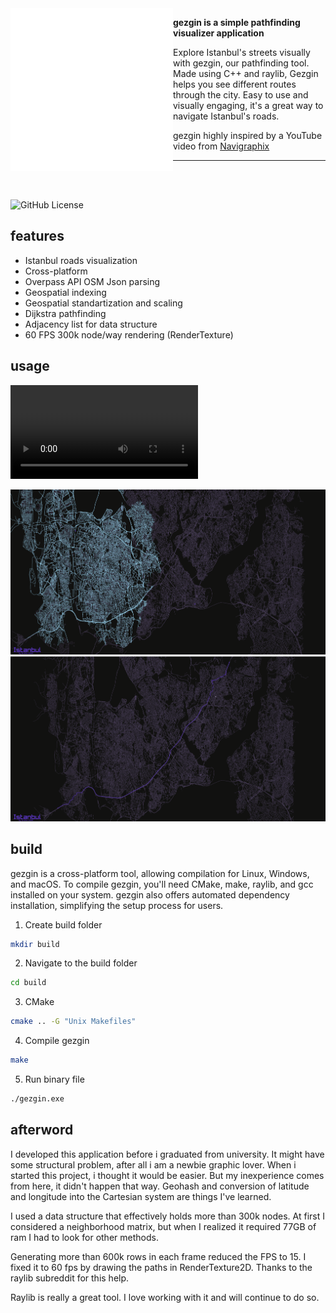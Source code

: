 <img align="left" style="width:260px" src="./docs/gezgin_logo_animation.gif" width="288px">

**gezgin is a simple pathfinding visualizer application**

Explore Istanbul's streets visually with gezgin, our pathfinding tool. Made using C++ and raylib, Gezgin helps you see different routes through the city. Easy to use and visually engaging, it's a great way to navigate Istanbul's roads.

gezgin highly inspired by a YouTube video from [Navigraphix](https://www.youtube.com/watch?v=IsWjc158MMo)

---

<br>
<br>

![GitHub License](https://img.shields.io/github/license/uysalibov/gezgin)

features
--------
  - Istanbul roads visualization
  - Cross-platform
  - Overpass API OSM Json parsing
  - Geospatial indexing
  - Geospatial standartization and scaling
  - Dijkstra pathfinding
  - Adjacency list for data structure
  - 60 FPS 300k node/way rendering (RenderTexture)

usage
-----
<video controls src="./docs/gezgin.mp4" title="Gezgin"></video>

<img src="./docs/gezgin_ss1.png">

<img src="./docs/gezgin_ss2.png">

build
-----
gezgin is a cross-platform tool, allowing compilation for Linux, Windows, and macOS. To compile gezgin, you'll need CMake, make, raylib, and gcc installed on your system. gezgin also offers automated dependency installation, simplifying the setup process for users.


1. Create build folder
```bash
mkdir build
```

2. Navigate to the build folder
```bash
cd build
```

3. CMake
```bash
cmake .. -G "Unix Makefiles"
```

4. Compile gezgin
```bash
make
```

5. Run binary file
```bash
./gezgin.exe
```

afterword
---------
I developed this application before i graduated from university. It might have some structural problem, after all i am a newbie graphic lover. When i started this project, i thought it would be easier. But my inexperience comes from here, it didn't happen that way.
Geohash and conversion of latitude and longitude into the Cartesian system are things I've learned.

I used a data structure that effectively holds more than 300k nodes. At first I considered a neighborhood matrix, but when I realized it required 77GB of ram I had to look for other methods.

Generating more than 600k rows in each frame reduced the FPS to 15. I fixed it to 60 fps by drawing the paths in RenderTexture2D. Thanks to the raylib subreddit for this help.

Raylib is really a great tool. I love working with it and will continue to do so.